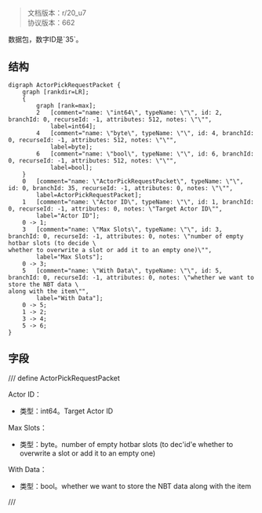 # <!-- md:samp ActorPickRequestPacket -->

> 文档版本：r/20_u7<br/>协议版本：662

<!-- md:samp ActorPickRequestPacket -->数据包，数字ID是`35`。

## 结构

```viz
digraph ActorPickRequestPacket {
	graph [rankdir=LR];
	{
		graph [rank=max];
		2	[comment="name: \"int64\", typeName: \"\", id: 2, branchId: 0, recurseId: -1, attributes: 512, notes: \"\"",
			label=int64];
		4	[comment="name: \"byte\", typeName: \"\", id: 4, branchId: 0, recurseId: -1, attributes: 512, notes: \"\"",
			label=byte];
		6	[comment="name: \"bool\", typeName: \"\", id: 6, branchId: 0, recurseId: -1, attributes: 512, notes: \"\"",
			label=bool];
	}
	0	[comment="name: \"ActorPickRequestPacket\", typeName: \"\", id: 0, branchId: 35, recurseId: -1, attributes: 0, notes: \"\"",
		label=ActorPickRequestPacket];
	1	[comment="name: \"Actor ID\", typeName: \"\", id: 1, branchId: 0, recurseId: -1, attributes: 0, notes: \"Target Actor ID\"",
		label="Actor ID"];
	0 -> 1;
	3	[comment="name: \"Max Slots\", typeName: \"\", id: 3, branchId: 0, recurseId: -1, attributes: 0, notes: \"number of empty hotbar slots (to decide \
whether to overwrite a slot or add it to an empty one)\"",
		label="Max Slots"];
	0 -> 3;
	5	[comment="name: \"With Data\", typeName: \"\", id: 5, branchId: 0, recurseId: -1, attributes: 0, notes: \"whether we want to store the NBT data \
along with the item\"",
		label="With Data"];
	0 -> 5;
	1 -> 2;
	3 -> 4;
	5 -> 6;
}

```

## 字段

/// define
ActorPickRequestPacket

Actor ID：<!-- md:samp int64 -->

- 类型：int64。Target Actor ID

Max Slots：<!-- md:samp byte -->

- 类型：byte。number of empty hotbar slots (to dec'id'e whether to overwrite a slot or add it to an empty one)

With Data：<!-- md:samp bool -->

- 类型：bool。whether we want to store the NBT data along with the item


///
